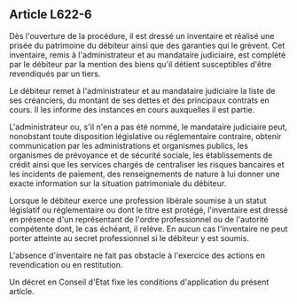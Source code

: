 Article L622-6
----
Dès l'ouverture de la procédure, il est dressé un inventaire et réalisé une
prisée du patrimoine du débiteur ainsi que des garanties qui le grèvent. Cet
inventaire, remis à l'administrateur et au mandataire judiciaire, est complété
par le débiteur par la mention des biens qu'il détient susceptibles d'être
revendiqués par un tiers.

Le débiteur remet à l'administrateur et au mandataire judiciaire la liste de ses
créanciers, du montant de ses dettes et des principaux contrats en cours. Il les
informe des instances en cours auxquelles il est partie.

L'administrateur ou, s'il n'en a pas été nommé, le mandataire judiciaire peut,
nonobstant toute disposition législative ou réglementaire contraire, obtenir
communication par les administrations et organismes publics, les organismes de
prévoyance et de sécurité sociale, les établissements de crédit ainsi que les
services chargés de centraliser les risques bancaires et les incidents de
paiement, des renseignements de nature à lui donner une exacte information sur
la situation patrimoniale du débiteur.

Lorsque le débiteur exerce une profession libérale soumise à un statut
législatif ou réglementaire ou dont le titre est protégé, l'inventaire est
dressé en présence d'un représentant de l'ordre professionnel ou de l'autorité
compétente dont, le cas échéant, il relève. En aucun cas l'inventaire ne peut
porter atteinte au secret professionnel si le débiteur y est soumis.

L'absence d'inventaire ne fait pas obstacle à l'exercice des actions en
revendication ou en restitution.

Un décret en Conseil d'Etat fixe les conditions d'application du présent
article.
